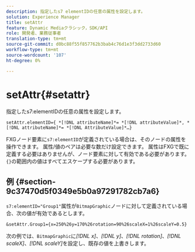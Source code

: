 ```yaml
---
description: 指定したs7 elementIDの任意の属性を設定します。
solution: Experience Manager
title: setAttr
feature: Dynamic Mediaクラシック，SDK/API
role: 開発者、業務従事者
translation-type: tm+mt
source-git-commit: d0bc88f55f857762b3bab4c76d1e3f3dd2733d60
workflow-type: tm+mt
source-wordcount: '107'
ht-degree: 0%

---
```



# setAttr{#setattr}

指定したs7:elementIDの任意の属性を設定します。

`setAttr.elementID={ *[!DNL attributeName]*= *[!DNL attributeValue]*, *[!DNL attributeName]*= *[!DNL AttributeValue]*…}`

FXGノード要素に`s7:elementID`が定義されている場合は、そのノードの属性を操作できます。 属性/値のペアは必要な数だけ設定できます。 属性はFXGで既に定義する必要はありませんが、ノード要素に対して有効である必要があります。 `{}`の範囲内の値はすべてエスケープする必要があります。

## 例 {#section-9c37470d5f0349e5b0a97291782cb7a6}

`s7:elementID="Group1"`属性が`BitmapGraphic`ノードに対して定義されている場合、次の値が有効であるとします。

`&setAttr.Group1={x=250%26y=170%26rotation=90%26scaleX=1%26scaleY=0.5}`

次の例では、`BitmapGraphic`に&#x200B;*[!DNL x]*、*[!DNL y]*、*[!DNL rotation]*、*[!DNL scaleX]*、*[!DNL scaleY]*&#x200B;を設定し、既存の値を上書きします。
